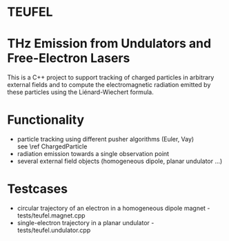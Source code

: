 # TEUFEL
THz Emission from Undulators and Free-Electron Lasers
=======================================

This is a C++ project to support tracking of charged particles in
arbitrary external fields and to compute the electromagnetic radiation
emitted by these particles using the Liénard-Wiechert formula.

Functionality
=============
- particle tracking using different pusher algorithms (Euler, Vay)<br>
  see \ref ChargedParticle
- radiation emission towards a single observation point
- several external field objects (homogeneous dipole, planar undulator ...)

Testcases
=========
- circular trajectory of an electron in a homogeneous dipole magnet - tests/teufel.magnet.cpp
- single-electron trajectory in a planar undulator - tests/teufel.undulator.cpp
